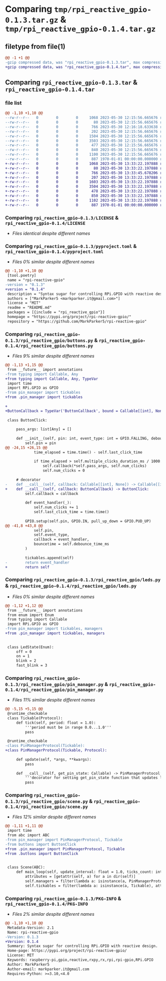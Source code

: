 # Comparing `tmp/rpi_reactive_gpio-0.1.3.tar.gz` & `tmp/rpi_reactive_gpio-0.1.4.tar.gz`

## filetype from file(1)

```diff
@@ -1 +1 @@
-gzip compressed data, was "rpi_reactive_gpio-0.1.3.tar", max compression
+gzip compressed data, was "rpi_reactive_gpio-0.1.4.tar", max compression
```

## Comparing `rpi_reactive_gpio-0.1.3.tar` & `rpi_reactive_gpio-0.1.4.tar`

### file list

```diff
@@ -1,10 +1,10 @@
--rw-r--r--   0        0        0     1068 2023-05-30 12:15:56.665676 rpi_reactive_gpio-0.1.3/LICENSE
--rw-r--r--   0        0        0       80 2023-05-30 12:15:56.665676 rpi_reactive_gpio-0.1.3/README.md
--rw-r--r--   0        0        0      766 2023-05-30 12:16:18.633638 rpi_reactive_gpio-0.1.3/pyproject.toml
--rw-r--r--   0        0        0      202 2023-05-30 12:15:56.665676 rpi_reactive_gpio-0.1.3/rpi_reactive_gpio/__init__.py
--rw-r--r--   0        0        0     1504 2023-05-30 12:15:56.665676 rpi_reactive_gpio-0.1.3/rpi_reactive_gpio/buttons.py
--rw-r--r--   0        0        0     3503 2023-05-30 12:15:56.665676 rpi_reactive_gpio-0.1.3/rpi_reactive_gpio/leds.py
--rw-r--r--   0        0        0      477 2023-05-30 12:15:56.665676 rpi_reactive_gpio-0.1.3/rpi_reactive_gpio/main.py
--rw-r--r--   0        0        0      840 2023-05-30 12:15:56.665676 rpi_reactive_gpio-0.1.3/rpi_reactive_gpio/pin_manager.py
--rw-r--r--   0        0        0     1100 2023-05-30 12:15:56.665676 rpi_reactive_gpio-0.1.3/rpi_reactive_gpio/scene.py
--rw-r--r--   0        0        0      887 1970-01-01 00:00:00.000000 rpi_reactive_gpio-0.1.3/PKG-INFO
+-rw-r--r--   0        0        0     1068 2023-05-30 13:33:22.197888 rpi_reactive_gpio-0.1.4/LICENSE
+-rw-r--r--   0        0        0       80 2023-05-30 13:33:22.197888 rpi_reactive_gpio-0.1.4/README.md
+-rw-r--r--   0        0        0      766 2023-05-30 13:33:45.678206 rpi_reactive_gpio-0.1.4/pyproject.toml
+-rw-r--r--   0        0        0      207 2023-05-30 13:33:22.197888 rpi_reactive_gpio-0.1.4/rpi_reactive_gpio/__init__.py
+-rw-r--r--   0        0        0     1603 2023-05-30 13:33:22.197888 rpi_reactive_gpio-0.1.4/rpi_reactive_gpio/buttons.py
+-rw-r--r--   0        0        0     3504 2023-05-30 13:33:22.197888 rpi_reactive_gpio-0.1.4/rpi_reactive_gpio/leds.py
+-rw-r--r--   0        0        0      478 2023-05-30 13:33:22.197888 rpi_reactive_gpio-0.1.4/rpi_reactive_gpio/main.py
+-rw-r--r--   0        0        0      850 2023-05-30 13:33:22.197888 rpi_reactive_gpio-0.1.4/rpi_reactive_gpio/pin_manager.py
+-rw-r--r--   0        0        0     1102 2023-05-30 13:33:22.197888 rpi_reactive_gpio-0.1.4/rpi_reactive_gpio/scene.py
+-rw-r--r--   0        0        0      887 1970-01-01 00:00:00.000000 rpi_reactive_gpio-0.1.4/PKG-INFO
```

### Comparing `rpi_reactive_gpio-0.1.3/LICENSE` & `rpi_reactive_gpio-0.1.4/LICENSE`

 * *Files identical despite different names*

### Comparing `rpi_reactive_gpio-0.1.3/pyproject.toml` & `rpi_reactive_gpio-0.1.4/pyproject.toml`

 * *Files 0% similar despite different names*

```diff
@@ -1,10 +1,10 @@
 [tool.poetry]
 name = "rpi-reactive-gpio"
-version = "0.1.3"
+version = "0.1.4"
 description = "Syntax sugar for controlling RPi.GPIO with reactive design."
 authors = ["MarkParker5 <markparker.it@gmail.com>"]
 license = "MIT"
 readme = "README.md"
 packages = [{include = "rpi_reactive_gpio"}]
 homepage = "https://pypi.org/project/rpi-reactive-gpio/"
 repository = "https://github.com/MarkParker5/rpi-reactive-gpio"
```

### Comparing `rpi_reactive_gpio-0.1.3/rpi_reactive_gpio/buttons.py` & `rpi_reactive_gpio-0.1.4/rpi_reactive_gpio/buttons.py`

 * *Files 9% similar despite different names*

```diff
@@ -1,13 +1,15 @@
 from __future__ import annotations
-from typing import Callable, Any
+from typing import Callable, Any, TypeVar
 import time
 import RPi.GPIO as GPIO
-from pin_manager import tickables
+from .pin_manager import tickables
 
+
+ButtonCallback = TypeVar('ButtonCallback', bound = Callable[[int], None] | Callable[['ButtonClick', int], None])
     
 class ButtonClick:
     
     pass_args: list[Any] = []
     
     def __init__(self, pin: int, event_type: int = GPIO.FALLING, debounce_time_ms: int = 50, multiple_clicks_duration_ms: int = 500) -> None:
         self.pin = pin
@@ -24,15 +26,15 @@
             time_elapsed = time.time() - self.last_click_time
 
             if time_elapsed > self.multiple_clicks_duration_ms / 1000:
                 self.callback(*self.pass_args, self.num_clicks)
                 self.num_clicks = 0
     
     # decorator
-    def __call__(self, callback: Callable[[int], None]) -> Callable[[int], None]:
+    def __call__(self, callback: ButtonCallback) -> ButtonClick:
         self.callback = callback
         
         def event_handler(_):
             self.num_clicks += 1
             self.last_click_time = time.time()
         
         GPIO.setup(self.pin, GPIO.IN, pull_up_down = GPIO.PUD_UP)
@@ -41,8 +43,8 @@
             self.pin,
             self.event_type,
             callback = event_handler,
             bouncetime = self.debounce_time_ms
         )
         
         tickables.append(self)
-        return event_handler
+        return self
```

### Comparing `rpi_reactive_gpio-0.1.3/rpi_reactive_gpio/leds.py` & `rpi_reactive_gpio-0.1.4/rpi_reactive_gpio/leds.py`

 * *Files 0% similar despite different names*

```diff
@@ -1,12 +1,12 @@
 from __future__ import annotations
 from enum import Enum
 from typing import Callable
 import RPi.GPIO as GPIO
-from pin_manager import tickables, managers
+from .pin_manager import tickables, managers
 
 
 class LedState(Enum):
     off = 0
     on = 1
     blink = 2
     fast_blink = 3
```

### Comparing `rpi_reactive_gpio-0.1.3/rpi_reactive_gpio/pin_manager.py` & `rpi_reactive_gpio-0.1.4/rpi_reactive_gpio/pin_manager.py`

 * *Files 11% similar despite different names*

```diff
@@ -5,15 +5,15 @@
 @runtime_checkable
 class Tickable(Protocol):
     def tick(self, period: float = 1.0):
         '''period must be in range 0.0...1.0'''
         pass
     
 @runtime_checkable
-class PinManagerProtocol(Tickable):
+class PinManagerProtocol(Tickable, Protocol):
     
     def update(self, *args, **kwargs):
         pass
     
     def __call__(self, get_pin_state: Callable) -> PinManagerProtocol:
         '''decorator for setting get_pin_state function that updates led state'''
         pass
```

### Comparing `rpi_reactive_gpio-0.1.3/rpi_reactive_gpio/scene.py` & `rpi_reactive_gpio-0.1.4/rpi_reactive_gpio/scene.py`

 * *Files 12% similar despite different names*

```diff
@@ -1,11 +1,11 @@
 import time
 from abc import ABC
-from pin_manager import PinManagerProtocol, Tickable
-from buttons import ButtonClick
+from .pin_manager import PinManagerProtocol, Tickable
+from .buttons import ButtonClick
 
 
 class Scene(ABC):
     def main_loop(self, update_interval: float = 1.0, ticks_count: int = 100):
         attributes = [getattr(self, a) for a in dir(self)]
         self.managers = filter(lambda a: isinstance(a, PinManagerProtocol), attributes)
         self.tickables = filter(lambda a: isinstance(a, Tickable), attributes)
```

### Comparing `rpi_reactive_gpio-0.1.3/PKG-INFO` & `rpi_reactive_gpio-0.1.4/PKG-INFO`

 * *Files 2% similar despite different names*

```diff
@@ -1,10 +1,10 @@
 Metadata-Version: 2.1
 Name: rpi-reactive-gpio
-Version: 0.1.3
+Version: 0.1.4
 Summary: Syntax sugar for controlling RPi.GPIO with reactive design.
 Home-page: https://pypi.org/project/rpi-reactive-gpio/
 License: MIT
 Keywords: raspberry-pi,gpio,reactive,rxpy,rx,rpi,rpi-gpio,RPi.GPIO
 Author: MarkParker5
 Author-email: markparker.it@gmail.com
 Requires-Python: >=3.10,<4.0
```


